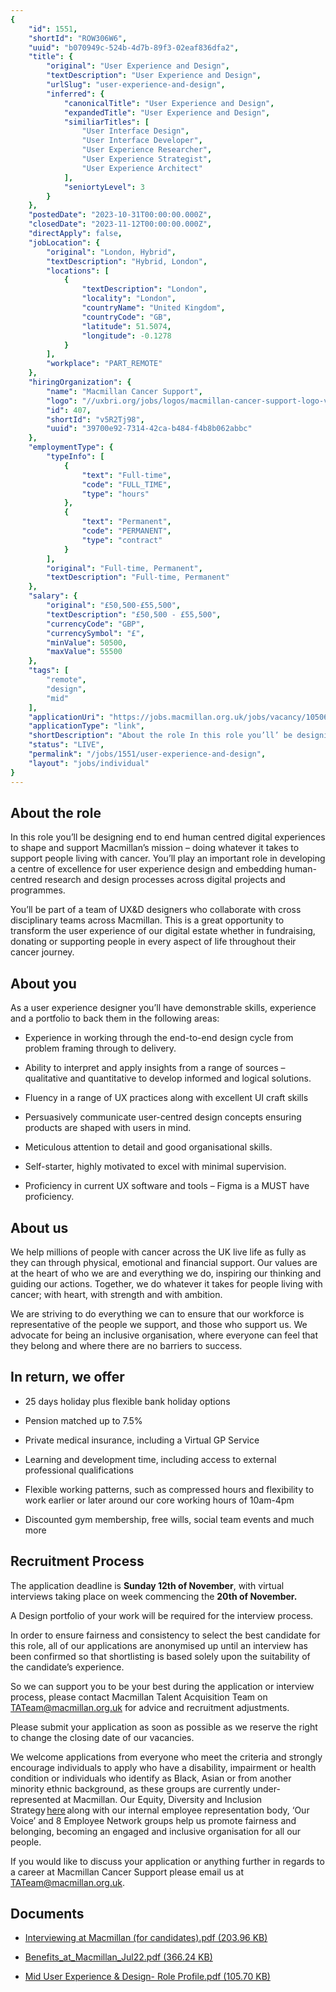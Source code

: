 ```yaml
---
{
	"id": 1551,
	"shortId": "ROW306W6",
	"uuid": "b070949c-524b-4d7b-89f3-02eaf836dfa2",
	"title": {
		"original": "User Experience and Design",
		"textDescription": "User Experience and Design",
		"urlSlug": "user-experience-and-design",
		"inferred": {
			"canonicalTitle": "User Experience and Design",
			"expandedTitle": "User Experience and Design",
			"similiarTitles": [
				"User Interface Design",
				"User Interface Developer",
				"User Experience Researcher",
				"User Experience Strategist",
				"User Experience Architect"
			],
			"seniortyLevel": 3
		}
	},
	"postedDate": "2023-10-31T00:00:00.000Z",
	"closedDate": "2023-11-12T00:00:00.000Z",
	"directApply": false,
	"jobLocation": {
		"original": "London, Hybrid",
		"textDescription": "Hybrid, London",
		"locations": [
			{
				"textDescription": "London",
				"locality": "London",
				"countryName": "United Kingdom",
				"countryCode": "GB",
				"latitude": 51.5074,
				"longitude": -0.1278
			}
		],
		"workplace": "PART_REMOTE"
	},
	"hiringOrganization": {
		"name": "Macmillan Cancer Support",
		"logo": "//uxbri.org/jobs/logos/macmillan-cancer-support-logo-vector.svg",
		"id": 407,
		"shortId": "v5R2Tj98",
		"uuid": "39700e92-7314-42ca-b484-f4b8b062abbc"
	},
	"employmentType": {
		"typeInfo": [
			{
				"text": "Full-time",
				"code": "FULL_TIME",
				"type": "hours"
			},
			{
				"text": "Permanent",
				"code": "PERMANENT",
				"type": "contract"
			}
		],
		"original": "Full-time, Permanent",
		"textDescription": "Full-time, Permanent"
	},
	"salary": {
		"original": "£50,500-£55,500",
		"textDescription": "£50,500 - £55,500",
		"currencyCode": "GBP",
		"currencySymbol": "£",
		"minValue": 50500,
		"maxValue": 55500
	},
	"tags": [
		"remote",
		"design",
		"mid"
	],
	"applicationUri": "https://jobs.macmillan.org.uk/jobs/vacancy/10506/questions/1/",
	"applicationType": "link",
	"shortDescription": "About the role In this role you’ll’ be designing end to end human centred digital experiences to shape and support Macmillan’s’ mission – doing whatever it takes to support people living with cancer.",
	"status": "LIVE",
	"permalink": "/jobs/1551/user-experience-and-design",
	"layout": "jobs/individual"
}
---
```

<h2>About the role</h2><p>In this role you’ll be designing end to end human centred digital experiences to shape and support Macmillan’s mission – doing whatever it takes to support people living with cancer. You’ll play an important role in developing a centre of excellence for user experience design and embedding human-centred research and design processes across digital projects and programmes.</p><p>You’ll be part of a team of UX&amp;D designers who collaborate with cross disciplinary teams across Macmillan. This is a great opportunity to transform the user experience of our digital estate whether in fundraising, donating or supporting people in every aspect of life throughout their cancer journey.&nbsp;</p><h2>About you</h2><p>As a user experience designer you’ll have demonstrable skills, experience and a portfolio to back them in the following areas:</p><ul><li><p>Experience in working through the end-to-end design cycle from problem framing through to delivery.</p></li><li><p>Ability to interpret and apply insights from a range of sources – qualitative and quantitative to develop informed and logical solutions.</p></li><li><p>Fluency in a range of UX practices along with excellent UI craft skills</p></li><li><p>Persuasively communicate user-centred design concepts ensuring products are shaped with users in mind.</p></li><li><p>Meticulous attention to detail and good organisational skills.  </p></li><li><p>Self-starter, highly motivated to excel with minimal supervision.  </p></li><li><p>Proficiency in current UX software and tools – Figma is a MUST have proficiency.</p></li></ul><h2>About us</h2><p>We help millions of people with cancer across the UK live life as fully as they can through physical, emotional and financial support. Our values are at the heart of who we are and everything we do, inspiring our thinking and guiding our actions. Together, we do whatever it takes for people living with cancer; with heart, with strength and with ambition.</p><p>We are striving to do everything we can to ensure that our workforce is representative of the people we support, and those who support us. We advocate for being an inclusive organisation, where everyone can feel that they belong and where there are no barriers to success.</p><h2>In return, we offer</h2><ul><li><p>25 days holiday plus flexible bank holiday options</p></li><li><p>Pension matched up to 7.5%</p></li><li><p>Private medical insurance, including a Virtual GP Service</p></li><li><p>Learning and development time, including access to external professional qualifications</p></li><li><p>Flexible working patterns, such as compressed hours and flexibility to work earlier or later around our core working hours of 10am-4pm</p></li><li><p>Discounted gym membership, free wills, social team events and much more</p></li></ul><h2>Recruitment Process</h2><p>The application deadline is <strong>Sunday 12th of November</strong>, with virtual interviews taking place on week commencing the <strong>20th of November.</strong></p><p>A Design portfolio of your work will be required for the interview process.</p><p>In order to ensure fairness and consistency to select the best candidate for this role, all of our applications are anonymised up until an interview has been confirmed so that shortlisting is based solely upon the suitability of the candidate’s experience.</p><p>So we can support you to be your best during the application or interview process, please contact Macmillan Talent Acquisition Team on <a target="_blank" rel="noopener noreferrer nofollow" href="mailto:TATeam@macmillan.org.uk">TATeam@macmillan.org.uk</a> for advice and recruitment adjustments.</p><p>Please submit your application as soon as possible as we reserve the right to change the closing date of our vacancies.&nbsp;</p><p>We welcome applications from everyone who meet the criteria and strongly encourage individuals to apply who have a disability, impairment or health condition or individuals who identify as Black, Asian or from another minority ethnic background, as these groups are currently under-represented at Macmillan. Our Equity, Diversity and Inclusion Strategy <a target="_blank" rel="noopener noreferrer nofollow" href="https://www.macmillan.org.uk/about-us/working-with-us/jobs-and-careers/inclusion">here</a> along with our internal employee representation body, ‘Our Voice’ and 8 Employee Network groups help us promote fairness and belonging, becoming an engaged and inclusive organisation for all our people.&nbsp;</p><p>If you would like to discuss your application or anything further in regards to a career at Macmillan Cancer Support please email us at <a target="_blank" rel="noopener noreferrer nofollow" href="mailto:TATeam@macmillan.org.uk">TATeam@macmillan.org.uk</a>.</p><h2>Documents</h2><ul><li><p><a target="_blank" rel="noopener noreferrer nofollow" href="https://jobs.macmillan.org.uk/jobs/vacancy/uxd--10458/10506/description/ajaxaction/downloadfile/?id=809539&amp;pagestamp=eba22aee-2cc1-4108-9e89-19861336dcb8">Interviewing at Macmillan (for candidates).pdf (203.96 KB)</a></p></li><li><p><a target="_blank" rel="noopener noreferrer nofollow" href="https://jobs.macmillan.org.uk/jobs/vacancy/uxd--10458/10506/description/ajaxaction/downloadfile/?id=833716&amp;pagestamp=eba22aee-2cc1-4108-9e89-19861336dcb8">Benefits_at_Macmillan_Jul22.pdf (366.24 KB)</a></p></li><li><p><a target="_blank" rel="noopener noreferrer nofollow" href="https://jobs.macmillan.org.uk/jobs/vacancy/uxd--10458/10506/description/ajaxaction/downloadfile/?id=845692&amp;pagestamp=eba22aee-2cc1-4108-9e89-19861336dcb8">Mid User Experience &amp; Design- Role Profile.pdf (105.70 KB)</a></p></li></ul>
